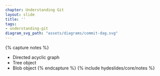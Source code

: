 ```yaml
---
chapter: Understanding Git
layout: slide
title: ''
tags:
- understanding-git
diagram_svg_path: "assets/diagrams/commit-dag.svg"
---
```


{% capture notes %}
* Directed acyclic graph
* Tree object
* Blob object
{% endcapture %}
{% include hydeslides/core/notes %}
